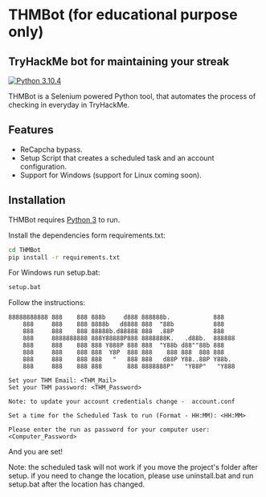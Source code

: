 # THMBot (for educational purpose only)
## TryHackMe bot for maintaining your streak

[![Python 3.10.4](https://img.shields.io/badge/python-3.10.4-yellow.svg)](https://www.python.org/)

THMBot is a Selenium powered Python tool,
that automates the process of checking in everyday in TryHackMe.

## Features

- ReCapcha bypass.
- Setup Script that creates a scheduled task and an account configuration.
- Support for Windows (support for Linux coming soon).



## Installation

THMBot requires [Python 3](https://www.python.org/) to run.

Install the dependencies form requirements.txt:

```sh
cd THMBot
pip install -r requirements.txt
```

For Windows run setup.bat:

```cmd
setup.bat
```
Follow the instructions:

```
88888888888 888    888 888b     d888 888888b.            888
    888     888    888 8888b   d8888 888  "88b           888
    888     888    888 88888b.d88888 888  .88P           888
    888     8888888888 888Y88888P888 8888888K.   .d88b.  888888
    888     888    888 888 Y888P 888 888  "Y88b d88""88b 888
    888     888    888 888  Y8P  888 888    888 888  888 888
    888     888    888 888   "   888 888   d88P Y88..88P Y88b.
    888     888    888 888       888 8888888P"   "Y88P"   "Y888

Set your THM Email: <THM_Mail>
Set your THM password: <THM_Password>

Note: to update your account credentials change -  account.conf 

Set a time for the Scheduled Task to run (Format - HH:MM): <HH:MM>

Please enter the run as password for your computer user: <Computer_Password>
```
And you are set!

Note:
the scheduled task will not work if you move the project's folder after setup. 
if you need to change the location, please use uninstall.bat and run setup.bat after the location has changed.